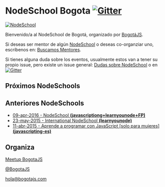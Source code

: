 # NodeSchool Bogota [![Gitter](https://badges.gitter.im/Join%20Chat.svg)](https://gitter.im/nodeschool/bogota?utm_source=badge&utm_medium=badge&utm_campaign=pr-badge)

[![NodeSchool](http://nodeschool.io/images/schoolhouse.svg)](http://nodeschool.io)

Bienvenido/a al NodeSchool de Bogotá, organizado por [BogotáJS](http://bogotajs.com).

Si deseas ser mentor de algún [NodeSchool](http://nodeschool.io/about.html) o deseas co-organziar uno, escríbenos en: [Buscamos Mentores](https://github.com/nodeschool/bogota/issues/1).

Si tienes alguna duda sobre los eventos, usualmente estos van a tener su propio issue, pero existe un issue general: [Dudas sobre NodeSchool](https://github.com/nodeschool/bogota/issues/3) o en [![Gitter](https://badges.gitter.im/Join%20Chat.svg)](https://gitter.im/nodeschool/bogota?utm_source=badge&utm_medium=badge&utm_campaign=pr-badge)

## Próximos NodeSchools

## Anteriores NodeSchools
- [09-apr-2016 - NodeSchool **(javascriptiong+learnyounode+FP)**](https://github.com/nodeschool/bogota/issues/6)
- [23-may-2015 - International NodeSchool **(learnyounode)**](https://github.com/nodeschool/bogota/issues/5)
- [11-abr-2015 - Aprende a programar con JavaScript [solo para mujeres] **(javascripting-es)**](https://github.com/nodeschool/bogota/issues/4)

## Organiza
[Meetup BogotaJS](http://bogotajs.com)

[@BogotaJS](http://twitter.com/BogotaJS)

[hola@bogotajs.com](mailto:hola@bogotajs.com)
